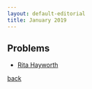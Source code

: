 ```yaml
---
layout: default-editorial
title: January 2019
---
```


## Problems

- [Rita Hayworth](./Rita-Hayworth.html)


[back](../)
